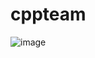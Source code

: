 # cppteam
![image](https://user-images.githubusercontent.com/51018392/236739641-641c27b0-9281-4408-8ac6-af8eb72508a5.png)
